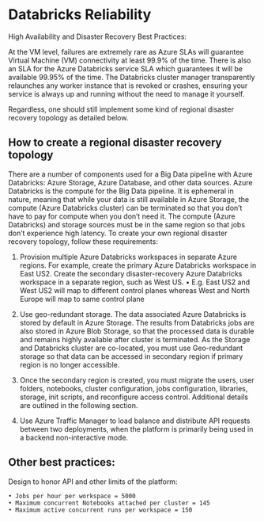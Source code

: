 # Databricks Reliability

High Availability and Disaster Recovery Best Practices:

At the VM level, failures are extremely rare as Azure SLAs will guarantee Virtual Machine (VM) connectivity at least 99.9% of the time.
There is also an SLA for the Azure Databricks service SLA which guarantees it will be available 99.95% of the time.
The Databricks cluster manager transparently relaunches any worker instance that is revoked or crashes, ensuring your service is always up and running without the need to manage it yourself.

Regardless, one should still implement some kind of regional disaster recovery topology as detailed below. 

## How to create a regional disaster recovery topology
There are a number of components used for a Big Data pipeline with Azure Databricks: Azure Storage, Azure Database, and other data sources. Azure Databricks is the compute for the Big Data pipeline. It is ephemeral in nature, meaning that while your data is still available in Azure Storage, the compute (Azure Databricks cluster) can be terminated so that you don’t have to pay for compute when you don’t need it. The compute (Azure Databricks) and storage sources must be in the same region so that jobs don’t experience high latency.
To create your own regional disaster recovery topology, follow these requirements:
1.	Provision multiple Azure Databricks workspaces in separate Azure regions. For example, create the primary Azure Databricks workspace in East US2. Create the secondary disaster-recovery Azure Databricks workspace in a separate region, such as West US.
    • E.g. East US2 and West US2 will map to different control planes whereas West and North Europe will map to same control plane

2.	Use geo-redundant storage. The data associated Azure Databricks is stored by default in Azure Storage. The results from Databricks jobs are also stored in Azure Blob Storage, so that the processed data is durable and remains highly available after cluster is terminated. As the Storage and Databricks cluster are co-located, you must use Geo-redundant storage so that data can be accessed in secondary region if primary region is no longer accessible.
3.	Once the secondary region is created, you must migrate the users, user folders, notebooks, cluster configuration, jobs configuration, libraries, storage, init scripts, and reconfigure access control. Additional details are outlined in the following section.
4.  Use Azure Traffic Manager to load balance and distribute API requests between two deployments, when the platform is primarily being used in a backend non-interactive mode.

## Other best practices: 
 Design to honor API and other limits of the platform:
 
    • Jobs per hour per workspace = 5000
    • Maximum concurrent Notebooks attached per cluster = 145
    • Maximum active concurrent runs per workspace = 150


